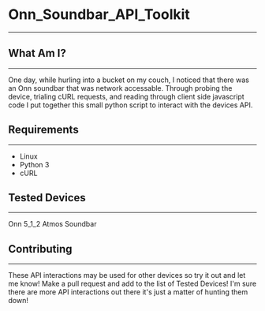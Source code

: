 # Onn_Soundbar_API_Toolkit
***
## What Am I?
***
One day, while hurling into a bucket on my couch, I noticed that there was an Onn soundbar that was network accessable. Through probing the device, trialing cURL requests, and reading through client side javascript code I put together this small python script to interact with the devices API.

## Requirements
***
- Linux
- Python 3
- cURL

## Tested Devices
***
Onn 5_1_2 Atmos Soundbar

## Contributing
***
These API interactions may be used for other devices so try it out and let me know! Make a pull request and add to the list of Tested Devices! I'm sure there are more API interactions out there it's just a matter of hunting them down!
